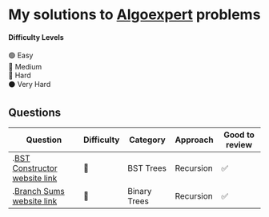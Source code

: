 # My solutions to [Algoexpert](https://www.algoexpert.io) problems 



#### Difficulty Levels

🟢 Easy  
🔵 Medium  
🔴 Hard  
⚫️ Very Hard

## Questions

| Question                                                                          | Difficulty | Category             | Approach                 | Good to review |
| --------------------------------------------------------------------------------- | ---------- | -------------------- | ------------------------ | -------------- |
| .[BST Constructor](/BST_Trees/BST_Constructor.py) [website link](https://www.algoexpert.io/questions/BST%20Construction)                          | 🔵         | BST Trees               | Recursion             | ✅             |
| .[Branch Sums](/Binary_Tree/Branch_Sums.py) [website link](https://www.algoexpert.io/questions/Branch%20Sums)                          | 🔵         | Binary Trees              | Recursion             | ✅             |



